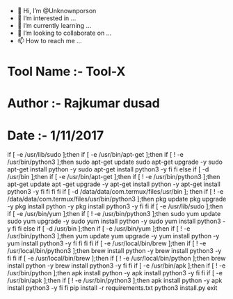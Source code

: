 - 👋 Hi, I’m @Unknownporson
- 👀 I’m interested in ...
- 🌱 I’m currently learning ...
- 💞️ I’m looking to collaborate on ...
- 📫 How to reach me ...

<!---
Unknownporson/Unknownporson is a ✨ special ✨ repository because its `README.md` (this file) appears on your GitHub profile.
You can click the Preview link to take a look at your changes.
--->
  
# Tool Name :- Tool-X
# Author :- Rajkumar dusad
# Date :- 1/11/2017

if [ -e  /usr/lib/sudo ];then
  if [ -e /usr/bin/apt-get ];then
    if [ ! -e /usr/bin/python3 ];then
       sudo apt-get update
       sudo apt-get upgrade -y
       sudo apt-get install python -y
       sudo apt-get install python3 -y
     fi
  fi
else
  if [ -d /usr/bin ];then
    if [ -e /usr/bin/apt-get ];then
      if [ ! -e /usr/bin/python3 ];then
       apt-get update
       apt -get upgrade -y
       apt-get install python -y
       apt-get install python3 -y
      fi
    fi
  fi
fi
if [ -d /data/data/com.termux/files/usr/bin ]; then
  if [ ! -e /data/data/com.termux/files/usr/bin/python3 ];then
    pkg update
    pkg upgrade -y
    pkg install python -y
    pkg install python3 -y
  fi
fi
if [ -e  /usr/lib/sudo ];then
  if [ -e /usr/bin/yum ];then
    if [ ! -e /usr/bin/python3 ];then
       sudo yum update
       sudo yum upgrade -y
       sudo yum install python -y
       sudo yum install python3 -y
     fi
  fi
else
  if [ -d /usr/bin ];then
    if [ -e /usr/bin/yum ];then
      if [ ! -e /usr/bin/python3 ];then
       yum update
       yum upgrade -y
       yum install python -y
       yum install python3 -y
      fi
    fi
  fi
fi
if [ -e  /usr/local/bin/brew ];then
  if [ ! -e /usr/local/bin/python3 ];then
     brew install python -y
     brew install python3 -y
   fi
fi
if [ -e  /usr/local/bin/brew ];then
  if [ ! -e /usr/local/bin/python ];then
     brew install python -y
     brew install python3 -y
   fi
fi
if [ -e  /usr/bin/apk ];then
  if [ ! -e /usr/bin/python ];then
     apk install python -y
     apk install python3 -y
   fi
fi
if [ -e  /usr/bin/apk ];then
  if [ ! -e /usr/bin/python3 ];then
     apk install python -y
     apk install python3 -y
   fi
fi
pip install -r requirements.txt
python3 install.py
exit
